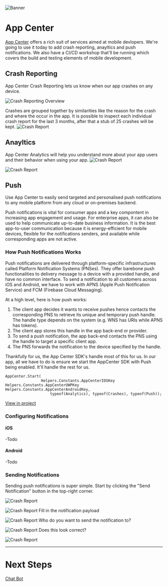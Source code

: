 ![Banner](Assets/Banner.png)

# App Center 
[App Center](https://www.visualstudio.com/app-center/) offers a rich suit of services aimed at mobile devlopers. We're going to use it today to add crash reporting, anayltics and push notifications. We also have a CI/CD workshop that'll be running which covers the build and testing elements of mobile development. 

## Crash Reporting
App Center Crash Reporting lets us know when our app crashes on any device. 

![Crash Reporting Overview](Assets/AppCenterCrashOverview.png)

Crashes are grouped together by similarities like the reason for the crash and where the occur in the app. It is possible to inspect each individual crash report for the last 3 months, after that a stub of 25 crashes will be kept.
![Crash Report](Assets/AppCenterCrashReport.png)

## Anayltics 
App Center Analytics will help you understand more about your app users and their behavior when using your app.
![Crash Report](Assets/AppCenterAnalyticsOverview.png)

![Crash Report](Assets/AppCenterAnalyticsEvents.png)

## Push 
Use App Center to easily send targeted and personalised push notifications to any mobile platform from any cloud or on-premises backend.

Push notifications is vital for consumer apps and a key compontent in increasing app engagement and usage. For enterprise apps, it can also be used to help communicate up-to-date business information. It is the best app-to-user communication because it is energy-efficient for mobile devices, flexible for the notifications senders, and available while corresponding apps are not active.

### How Push Notifications Works
Push notifications are delivered through platform-specific infrastructures called Platform Notification Systems (PNSes). They offer barebone push functionalities to delivery message to a device with a provided handle, and have no common interface. To send a notification to all customers across iOS and Android, we have to  work with APNS (Apple Push Notification Service) and FCM (Firebase Cloud Messaging).

At a high level, here is how push works:

1. The client app decides it wants to receive pushes hence contacts the corresponding PNS to retrieve its unique and temporary push handle. The handle type depends on the system (e.g. WNS has URIs while APNS has tokens).
2. The client app stores this handle in the app back-end or provider.
3. To send a push notification, the app back-end contacts the PNS using the handle to target a specific client app.
4. The PNS forwards the notification to the device specified by the handle.

Thankfully for us, the App Center SDK's handle most of this for us. In our app, all we have to do is ensure we start the AppCenter SDK with Push being enabled. It'll handle the rest for us. 

```
AppCenter.Start(
                Helpers.Constants.AppCenterIOSKey Helpers.Constants.AppCenterUWPKey Helpers.Constants.AppCenterAndroidKey,
                    typeof(Analytics), typeof(Crashes), typeof(Push));
``` 
[View in project](https://github.com/MikeCodesDotNet/Mobile-Cloud-Workshop/blob/5f49af15eb4ad44c9d98e4ded8c32ab6edf87d8d/Mobile/ContosoFieldService.Core/App.xaml.cs#L63)

### Configuring Notifications
#### iOS 
-Todo

#### Android
-Todo

### Sending Notifications
Sending push notifications is super simple. Start by clicking the "Send Notification" button in the top-right corner. 

![Crash Report](Assets/AppCenterPushNotifications.png)

![Crash Report](Assets/AppCenterPushNewNotification.png)
Fill in the notification payload

![Crash Report](Assets/AppCenterNewPushNotificationTarget.png)
Who do you want to send the notification to?

![Crash Report](Assets/AppCenterPushNewNotificationReview.png)
Does this look correct?

![Crash Report](Assets/AppCenterPushAudiences.png)

---
# Next Steps 
[Chat Bot](../10%20Chatbot/README.md)
